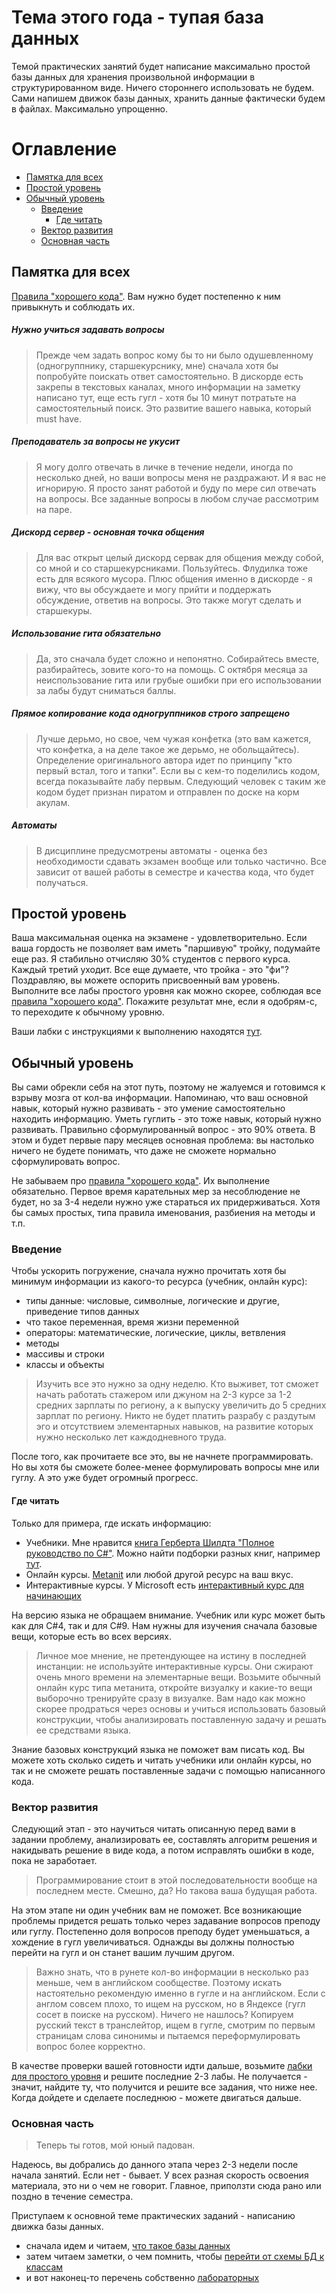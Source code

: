 # Тема этого года - тупая база данных

Темой практических занятий будет написание максимально простой базы данных для хранения произвольной информации в структурированном виде. Ничего стороннего использовать не будем. Сами напишем движок базы данных, хранить данные фактически будем в файлах. Максимально упрощенно.

# Оглавление
- [Памятка для всех](#%D0%BF%D0%B0%D0%BC%D1%8F%D1%82%D0%BA%D0%B0-%D0%B4%D0%BB%D1%8F-%D0%B2%D1%81%D0%B5%D1%85)
- [Простой уровень](#%D0%BF%D1%80%D0%BE%D1%81%D1%82%D0%BE%D0%B9-%D1%83%D1%80%D0%BE%D0%B2%D0%B5%D0%BD%D1%8C)
- [Обычный уровень](#%D0%BE%D0%B1%D1%8B%D1%87%D0%BD%D1%8B%D0%B9-%D1%83%D1%80%D0%BE%D0%B2%D0%B5%D0%BD%D1%8C)
  - [Введение](#%D0%B2%D0%B2%D0%B5%D0%B4%D0%B5%D0%BD%D0%B8%D0%B5)
    - [Где читать](#%D0%B3%D0%B4%D0%B5-%D1%87%D0%B8%D1%82%D0%B0%D1%82%D1%8C)
  - [Вектор развития](#%D0%B2%D0%B5%D0%BA%D1%82%D0%BE%D1%80-%D1%80%D0%B0%D0%B7%D0%B2%D0%B8%D1%82%D0%B8%D1%8F)
  - [Основная часть](#%D0%BE%D1%81%D0%BD%D0%BE%D0%B2%D0%BD%D0%B0%D1%8F-%D1%87%D0%B0%D1%81%D1%82%D1%8C)

## Памятка для всех

[Правила "хорошего кода"](https://code.tutsplus.com/tutorials/top-15-best-practices-for-writing-super-readable-code--net-8118). Вам нужно будет постепенно к ним привыкнуть и соблюдать их.

##### Нужно учиться задавать вопросы

> Прежде чем задать вопрос кому бы то ни было одушевленному (одногруппнику, старшекурснику, мне) сначала хотя бы попробуйте поискать ответ самостоятельно. В дискорде есть закрепы в текстовых каналах, много информации на заметку написано тут, еще есть гугл - хотя бы 10 минут потратьте на самостоятельный поиск. Это развитие вашего навыка, который must have.

##### Преподаватель за вопросы не укусит

> Я могу долго отвечать в личке в течение недели, иногда по несколько дней, но ваши вопросы меня не раздражают. И я вас не игнорирую. Я просто занят работой и буду по мере сил отвечать на вопросы. Все заданные вопросы в любом случае рассмотрим на паре.

##### Дискорд сервер - основная точка общения

> Для вас открыт целый дискорд сервак для общения между собой, со мной и со старшекурсниками. Пользуйтесь. Флудилка тоже есть для всякого мусора. Плюс общения именно в дискорде - я вижу, что вы обсуждаете и могу прийти и поддержать обсуждение, ответив на вопросы. Это также могут сделать и старшекуры.

##### Использование гита обязательно

> Да, это сначала будет сложно и непонятно. Собирайтесь вместе, разбирайтесь, зовите кого-то на помощь. С октября месяца за неиспользование гита или грубые ошибки при его использовании за лабы будут сниматься баллы.

##### Прямое копирование кода одногруппников строго запрещено

> Лучше дерьмо, но свое, чем чужая конфетка (это вам кажется, что конфетка, а на деле такое же дерьмо, не обольщайтесь). Определение оригинального автора идет по принципу "кто первый встал, того и тапки". Если вы с кем-то поделились кодом, всегда показывайте лабу первым. Следующий человек с таким же кодом будет признан пиратом и отправлен по доске на корм акулам.

##### Автоматы

> В дисциплине предусмотрены автоматы - оценка без необходимости сдавать экзамен вообще или только частично. Все зависит от вашей работы в семестре и качества кода, что будет получаться.

## Простой уровень

Ваша максимальная оценка на экзамене - удовлетворительно. Если ваша гордость не позволяет вам иметь "паршивую" тройку, подумайте еще раз. Я стабильно отчисляю 30% студентов с первого курса. Каждый третий уходит. Все еще думаете, что тройка - это "фи"? Поздравляю, вы можете оспорить присвоенный вам уровень. Выполните все лабы простого уровня как можно скорее, соблюдая все [правила "хорошего кода"](https://code.tutsplus.com/tutorials/top-15-best-practices-for-writing-super-readable-code--net-8118). Покажите результат мне, если я одобрям-с, то переходите к обычному уровню.

Ваши лабки с инструкциями к выполнению находятся [тут](https://gitlab.com/StriderAJR/dummy-database/-/blob/main/Labs-simple.md).

## Обычный уровень

Вы сами обрекли себя на этот путь, поэтому не жалуемся и готовимся к взрыву мозга от кол-ва информации. Напоминаю, что ваш основной навык, который нужно развивать - это умение самостоятельно находить информацию. Уметь гуглить - это тоже навык, который нужно развивать. Правильно сформулированный вопрос - это 90% ответа. В этом и будет первые пару месяцев основная проблема: вы настолько ничего не будете понимать, что даже не сможете нормально сформулировать вопрос.

Не забываем про [правила "хорошего кода"](https://code.tutsplus.com/tutorials/top-15-best-practices-for-writing-super-readable-code--net-8118). Их выполнение обязательно. Первое время карательных мер за несоблюдение не будет, но за 3-4 недели нужно уже стараться их придерживаться. Хотя бы самых простых, типа правила именования, разбиения на методы и т.п.

### Введение

Чтобы ускорить погружение, сначала нужно прочитать хотя бы минимум информации из какого-то ресурса (учебник, онлайн курс):
- типы данные: числовые, символные, логические и другие, приведение типов данных
- что такое переменная, время жизни переменной
- операторы: математические, логические, циклы, ветвления
- методы
- массивы и строки
- классы и объекты

> Изучить все это нужно за одну неделю. Кто выживет, тот сможет начать работать стажером или джуном на 2-3 курсе за 1-2 средних зарплаты по региону, а к выпуску увеличить до 5 средних зарплат по региону. Никто не будет платить разрабу с раздутым эго и отсутствием элементарных навыков, на развитие которых нужно несколько лет каждодневного труда.

После того, как прочитаете все это, вы не начнете программировать. Но вы хотя бы сможете более-менее формулировать вопросы мне или гуглу. А это уже будет огромный прогресс.

#### Где читать

Только для примера, где искать информацию:
- Учебники. Мне нравится [книга Герберта Шилдта "Полное руководство по C#"](http://ijevanlib.ysu.am/wp-content/uploads/2017/12/C-4.0-%D0%BF%D0%BE%D0%BB%D0%BD%D0%BE%D0%B5-%D1%80%D1%83%D0%BA%D0%BE%D0%B2%D0%BE%D0%B4%D1%81%D1%82%D0%B2%D0%BE-%D0%93%D0%B5%D1%80%D0%B1%D0%B5%D1%80%D1%82-%D0%A8%D0%B8%D0%BB%D0%B4%D1%82_2011.pdf). Можно найти подборки разных книг, например [тут](https://monster-book.com/c-sharp).
- Онлайн курсы. [Metanit](https://metanit.com/sharp/tutorial/) или любой другой ресурс на ваш вкус.
- Интерактивные курсы. У Microsoft есть [интерактивный курс для начинающих](https://docs.microsoft.com/ru-ru/dotnet/csharp/tour-of-csharp/tutorials/hello-world)

На версию языка не обращаем внимание. Учебник или курс может быть как для C#4, так и для C#9. Нам нужны для изучения сначала базовые вещи, которые есть во всех версиях.

> Личное мое мнение, не претендующее на истину в последней инстанции: не используйте интерактивные курсы. Они сжирают очень много времени на элементарные вещи. Возьмите обычный онлайн курс типа метанита, откройте визуалку и какие-то вещи выборочно тренируйте сразу в визуалке. Вам надо как можно скорее продраться через основы и учиться использовать базовый конструкции, чтобы анализировать поставленную задачу и решать ее средствами языка.

Знание базовых конструкций языка не поможет вам писать код. Вы можете хоть сколько сидеть и читать учебники или онлайн курсы, но так и не сможете решать поставленные задачи с помощью написанного кода.

### Вектор развития

Следующий этап - это научиться читать описанную перед вами в задании проблему, анализировать ее, составлять алгоритм решения и накидывать решение в виде кода, а потом исправлять ошибки в коде, пока не заработает. 

> Программирование стоит в этой последовательности вообще на последнем месте. Смешно, да? Но такова ваша будущая работа.

На этом этапе ни один учебник вам не поможет. Все возникающие проблемы придется решать только через задавание вопросов преподу или гуглу. Постепенно доля вопросов преподу будет уменьшаться, а хождение в гугл увеличиваться. Однажды вы должны полностью перейти на гугл и он станет вашим лучшим другом. 

> Важно знать, что в рунете кол-во информации в несколько раз меньше, чем в английском сообществе. Поэтому искать настоятельно рекомендую именно в гугле и на английском. Если с англом совсем плохо, то ищем на русском, но в Яндексе (гугл сосет в поиске на русском). Ничего не нашлось? Копируем русский текст в транслейтор, ищем в гугле, смотрим по первым страницам слова синонимы и пытаемся переформулировать вопрос более корректно.

В качестве проверки вашей готовности идти дальше, возьмите [лабки для простого уровня](https://gitlab.com/StriderAJR/dummy-database/-/blob/main/Labs-simple.md) и решите последние 2-3 лабы. Не получается - значит, найдите ту, что получится и решите все задания, что ниже нее. Когда дойдете и сделаете последнюю - можете двигаться дальше.

### Основная часть

> Теперь ты готов, мой юный падован.

Надеюсь, вы добрались до данного этапа через 2-3 недели после начала занятий. Если нет - бывает. У всех разная скорость освоения материала, это ни о чем не говорит. Главное, приползти сюда рано или поздно в течение семестра.

Приступаем к основной теме практических заданий - написанию движка базы данных.
- сначала идем и читаем, [что такое базы данных](https://gitlab.com/StriderAJR/dummy-database/-/blob/main/what-is-database.md)
- затем читаем заметки, о чем помнить, чтобы [перейти от схемы БД к классам](https://gitlab.com/StriderAJR/dummy-database/-/blob/main/database-to-oop.md)
- и вот наконец-то перечень собственно [лабораторных](https://gitlab.com/StriderAJR/dummy-database/-/blob/main/Labs-adv.md)
